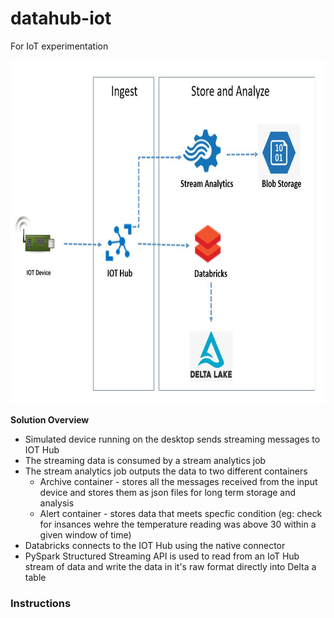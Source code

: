 # datahub-iot
For IoT experimentation

<img src="./IOT_Poc_Design.JPG" width='750' height='550'> 

<b>Solution Overview </b><br>
- Simulated device running on the desktop sends streaming messages to IOT Hub
- The streaming data is consumed by a stream analytics job
- The stream analytics job outputs the data to two different containers
  -  Archive container - stores all the messages received from the input device and stores them as json files for long term storage and analysis 
  -  Alert container - stores data that meets specfic condition (eg: check for insances wehre the temperature reading was above 30 within a given window of time) 
- Databricks connects to the IOT Hub using the native connector <br>
- PySpark Structured Streaming API is used to read from an IoT Hub stream of data and write the data in it's raw format directly into Delta a table 


### Instructions

